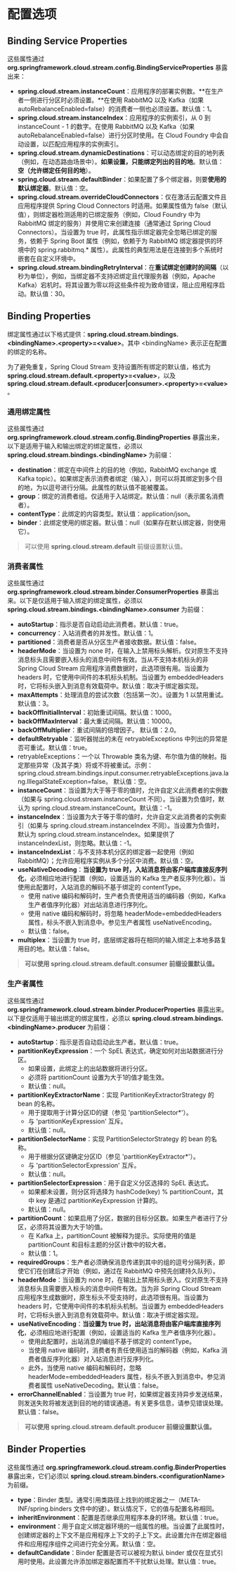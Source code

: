 # 配置选项

## Binding Service Properties <a href="#_binding_service_properties" id="_binding_service_properties"></a>

这些属性通过 **org.springframework.cloud.stream.config.BindingServiceProperties** 暴露出来：

* **spring.cloud.stream.instanceCount**：应用程序的部署实例数。**在生产者一侧进行分区时必须设置。**在使用 RabbitMQ 以及 Kafka（如果 autoRebalanceEnabled=false）的消费者一侧也必须设置。默认值：1。
* **spring.cloud.stream.instanceIndex**：应用程序的实例索引，从 0 到 instanceCount - 1 的数字。在使用 RabbitMQ 以及 Kafka（如果 autoRebalanceEnabled=false）进行分区时使用。在 Cloud Foundry 中会自动设置，以匹配应用程序的实例索引。
* **spring.cloud.stream.dynamicDestinations**：可以动态绑定的目的地列表（例如，在动态路由场景中）。**如果设置，只能绑定列出的目的地**。默认值：**空（允许绑定任何目的地**）。
* **spring.cloud.stream.defaultBinder**：如果配置了多个绑定器，则要**使用的默认绑定器**。默认值：空。
* **spring.cloud.stream.overrideCloudConnectors**：仅在激活云配置文件且应用程序提供 Spring Cloud Connectors 时适用。如果属性值为 false（默认值），则绑定器检测适用的已绑定服务（例如，Cloud Foundry 中为 RabbitMQ 绑定的服务）并使用它来创建连接（通常通过 Spring Cloud Connectors）。当设置为 true 时，此属性指示绑定器完全忽略已绑定的服务，依赖于 Spring Boot 属性（例如，依赖于为 RabbitMQ 绑定器提供的环境中的 spring.rabbitmq.\* 属性）。此属性的典型用法是在连接到多个系统时嵌套在自定义环境中。
* **spring.cloud.stream.bindingRetryInterval**：在**重试绑定创建时的间隔**（以秒为单位），例如，当绑定器不支持迟绑定且代理服务器（例如，Apache Kafka）宕机时。将其设置为零以将这些条件视为致命错误，阻止应用程序启动。默认值：30。

## Binding Properties <a href="#binding-properties" id="binding-properties"></a>

绑定属性通过以下格式提供：**spring.cloud.stream.bindings.\<bindingName>.\<property>=\<value>**。其中 \<bindingName> 表示正在配置的绑定的名称。

为了避免重复，Spring Cloud Stream 支持设置所有绑定的默认值，格式为 **spring.cloud.stream.default.\<property>=\<value>**，以及 **spring.cloud.stream.default.\<producer|consumer>.\<property>=\<value>** 。

### 通用绑定属性

这些属性通过 **org.springframework.cloud.stream.config.BindingProperties** 暴露出来，以下是适用于输入和输出绑定的绑定属性，必须以 **spring.cloud.stream.bindings.\<bindingName>** 为前缀：

* **destination**：绑定在中间件上的目的地（例如，RabbitMQ exchange 或 Kafka topic）。如果绑定表示消费者绑定（输入），则可以将其绑定到多个目的地，为以逗号进行分隔。此属性的默认值不能被覆盖。
* **group**：绑定的消费者组。仅适用于入站绑定。默认值：null（表示匿名消费者）。
* **contentType**：此绑定的内容类型。默认值：application/json。
* **binder**：此绑定使用的绑定器。默认值：null（如果存在默认绑定器，则使用它）。

> 可以使用 **spring.cloud.stream.default** 前缀设置默认值。

### **消费者属性**

这些属性通过 **org.springframework.cloud.stream.binder.ConsumerProperties** 暴露出来。以下是仅适用于输入绑定的绑定属性，必须以 **spring.cloud.stream.bindings.\<bindingName>.consumer** 为前缀：

* **autoStartup**：指示是否自动启动此消费者。默认值：true。
* **concurrency**：入站消费者的并发性。默认值：1。
* **partitioned**：消费者是否从分区生产者接收数据。默认值：false。
* **headerMode**：当设置为 none 时，在输入上禁用标头解析。仅对原生不支持消息标头且需要嵌入标头的消息中间件有效。当从不支持本机标头的非 Spring Cloud Stream 应用程序消费数据时，此选项很有用。当设置为 headers 时，它使用中间件的本机标头机制。当设置为 embeddedHeaders 时，它将标头嵌入到消息有效载荷中。默认值：取决于绑定器实现。
* **maxAttempts**：处理消息的尝试次数（包括第一次）。设置为 1 以禁用重试。默认值：3。
* **backOffInitialInterval**：初始重试间隔。默认值：1000。
* **backOffMaxInterval**：最大重试间隔。默认值：10000。
* **backOffMultiplier**：重试间隔的倍增因子。 默认值：2.0。
* **defaultRetryable**：监听器抛出的未在 retryableExceptions 中列出的异常是否可重试。默认值：true。
* retryableExceptions：一个以 Throwable 类名为键、布尔值为值的映射。指定那些异常（及其子类）将或不将被重试。示例：spring.cloud.stream.bindings.input.consumer.retryableExceptions.java.lang.IllegalStateException=false。 默认值：空。
* **instanceCount**：当设置为大于等于零的值时，允许自定义此消费者的实例数（如果与 spring.cloud.stream.instanceCount 不同）。当设置为负值时，默认为 spring.cloud.stream.instanceCount。默认值：-1。
* **instanceIndex**：当设置为大于等于零的值时，允许自定义此消费者的实例索引（如果与 spring.cloud.stream.instanceIndex 不同）。当设置为负值时，默认为 spring.cloud.stream.instanceIndex。如果提供了 instanceIndexList，则忽略。默认值：-1。
* **instanceIndexList**：与不支持本机分区的绑定器一起使用（例如 RabbitMQ）；允许应用程序实例从多个分区中消费。默认值：空。
* **useNativeDecoding**：**当设置为 true 时，入站消息将由客户端库直接反序列化**，必须相应地进行配置（例如，设置适当的 Kafka 生产者反序列化器）。当使用此配置时，入站消息的解码不基于绑定的 contentType。
  * 使用 native 编码和解码时，生产者负责使用适当的编码器（例如，Kafka 生产者值序列化器）对出站消息进行序列化。
  * 使用 native 编码和解码时，将忽略 headerMode=embeddedHeaders 属性，标头不嵌入到消息中。参见生产者属性 useNativeEncoding。
  * 默认值：false。
* **multiplex**：当设置为 true 时，底层绑定器将在相同的输入绑定上本地多路复用目的地。默认值：false。

> **可以使用 spring.cloud.stream.default.consumer 前缀设置默认值。**

### 生产者属性

这些属性通过 **org.springframework.cloud.stream.binder.ProducerProperties** 暴露出来。以下是仅适用于输出绑定的绑定属性，必须以 **spring.cloud.stream.bindings.\<bindingName>.producer** 为前缀：

* **autoStartup**：指示是否自动启动此生产者。默认值：true。
* **partitionKeyExpression**：一个 SpEL 表达式，确定如何对出站数据进行分区。
  * 如果设置，此绑定上的出站数据将进行分区。
  * 必须将 partitionCount 设置为大于1的值才能生效。
  * 默认值：null。
* **partitionKeyExtractorName**：实现 PartitionKeyExtractorStrategy 的 bean 的名称。
  * 用于提取用于计算分区ID的键（参见 'partitionSelector\*'）。
  * 与 'partitionKeyExpression' 互斥。
  * 默认值：null。
* **partitionSelectorName**：实现 PartitionSelectorStrategy 的 bean 的名称。
  * 用于根据分区键确定分区ID（参见 'partitionKeyExtractor\*'）。
  * 与 'partitionSelectorExpression' 互斥。
  * 默认值：null。
* **partitionSelectorExpression**：用于自定义分区选择的 SpEL 表达式。
  * 如果都未设置，则分区将选择为 hashCode(key) % partitionCount，其中 key 是通过 partitionKeyExpression 计算的。
  * 默认值：null。
* **partitionCount**：如果启用了分区，数据的目标分区数。如果生产者进行了分区，必须将其设置为大于1的值。
  * 在 Kafka 上，partitionCount 被解释为提示。实际使用的值是 partitionCount 和目标主题的分区计数中的较大者。
  * 默认值：1。
* **requiredGroups**：生产者必须确保消息传递到其中的组的逗号分隔列表，即使它们在创建后才开始（例如，通过在 RabbitMQ 中预先创建持久队列）。
* **headerMode**：当设置为 none 时，在输出上禁用标头嵌入。仅对原生不支持消息标头且需要嵌入标头的消息中间件有效。当为非 Spring Cloud Stream 应用程序生成数据时，原生标头不受支持时，此选项很有用。当设置为 headers 时，它使用中间件的本机标头机制。当设置为 embeddedHeaders 时，它将标头嵌入到消息有效载荷中。默认值：取决于绑定器实现。
* **useNativeEncoding**：**当设置为 true 时，出站消息将由客户端库直接序列化**，必须相应地进行配置（例如，设置适当的 Kafka 生产者值序列化器）。
  * 使用此配置时，出站消息的编组不基于绑定的 contentType。
  * 当使用 native 编码时，消费者有责任使用适当的解码器（例如，Kafka 消费者值反序列化器）对入站消息进行反序列化。
  * 此外，当使用 native 编码和解码时，忽略 headerMode=embeddedHeaders 属性，标头不嵌入到消息中。参见消费者属性 useNativeDecoding。默认值：false。
* **errorChannelEnabled**：当设置为 true 时，如果绑定器支持异步发送结果，则发送失败将被发送到目的地的错误通道。有关更多信息，请参见错误处理。默认值：false。

> **可以使用 spring.cloud.stream.default.producer 前缀设置默认值。**

## Binder Properties

这些属性通过 **org.springframework.cloud.stream.config.BinderProperties** 暴露出来，它们必须以 **spring.cloud.stream.binders.\<configurationName>** 为前缀。

* **type**：Binder 类型。通常引用类路径上找到的绑定器之一（META-INF/spring.binders 文件中的键）。默认情况下，它的值与配置名称相同。
* **inheritEnvironment**：配置是否继承应用程序本身的环境。默认值：true。
* **environment**：用于自定义绑定器环境的一组属性的根。当设置了此属性时，创建绑定器的上下文不是应用程序上下文的子上下文。此设置允许在绑定器组件和应用程序组件之间进行完全分离。默认值：空。
* **defaultCandidate**：Binder 配置是否可以被视为默认 binder 或仅在显式引用时使用。此设置允许添加绑定器配置而不干扰默认处理。默认值：true。
